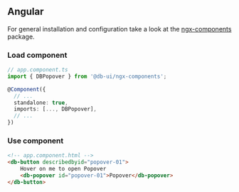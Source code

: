 ## Angular

For general installation and configuration take a look at the [ngx-components](https://www.npmjs.com/package/@db-ui/ngx-components) package.

### Load component

```ts app.component.ts
// app.component.ts
import { DBPopover } from '@db-ui/ngx-components';

@Component({
  // ...
  standalone: true,
  imports: [..., DBPopover],
  // ...
})
```

### Use component

```html app.component.html
<!-- app.component.html -->
<db-button describedbyid="popover-01">
	Hover on me to open Popover
	<db-popover id="popover-01">Popover</db-popover>
</db-button>
```
